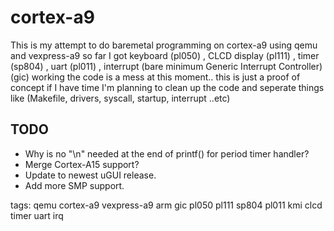 # cortex-a9
This is my attempt to do baremetal programming on cortex-a9 using qemu and vexpress-a9
so far I got keyboard (pl050) , CLCD display (pl111) , timer (sp804) , uart (pl011) , interrupt (bare minimum Generic Interrupt Controller) (gic) working
the code is a mess at this moment.. this is just a proof of concept
if I have time I'm planning to clean up the code and seperate things like (Makefile, drivers, syscall, startup, interrupt ..etc)

## TODO

- Why is no "\n" needed at the end of printf() for period timer handler?
- Merge Cortex-A15 support?
- Update to newest uGUI release.
- Add more SMP support.

tags: qemu cortex-a9 vexpress-a9 arm gic pl050 pl111 sp804 pl011 kmi clcd timer uart irq
